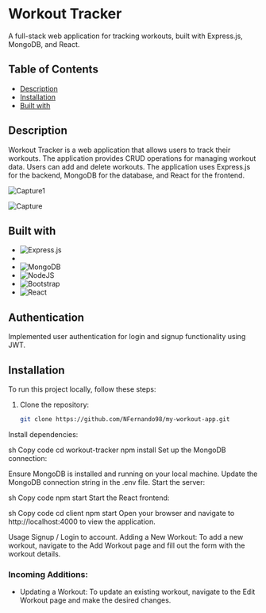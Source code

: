 # Workout Tracker

A full-stack web application for tracking workouts, built with Express.js, MongoDB, and React.

## Table of Contents

- [Description](#description)
- [Installation](#installation)
- [Built with](#Built-with)


## Description

Workout Tracker is a web application that allows users to track their workouts. The application provides CRUD operations for managing workout data. Users can add and delete workouts.
The application uses Express.js for the backend, MongoDB for the database, and React for the frontend.

![Capture1](https://github.com/NFernando98/my-workout-app/assets/61730280/7fcc2505-59ab-4e78-ad8c-2c8bde77eb59)

![Capture](https://github.com/NFernando98/my-workout-app/assets/61730280/8ae0c99f-fb06-4d50-9b1b-e726da27c259)

## Built with 
- ![Express.js](https://img.shields.io/badge/express.js-%23404d59.svg?style=for-the-badge&logo=express&logoColor=%2361DAFB)
- 
- ![MongoDB](https://img.shields.io/badge/MongoDB-%234ea94b.svg?style=for-the-badge&logo=mongodb&logoColor=white)
- ![NodeJS](https://img.shields.io/badge/node.js-6DA55F?style=for-the-badge&logo=node.js&logoColor=white)
- ![Bootstrap](https://img.shields.io/badge/bootstrap-%238511FA.svg?style=for-the-badge&logo=bootstrap&logoColor=white)
- ![React](https://img.shields.io/badge/react-%2320232a.svg?style=for-the-badge&logo=react&logoColor=61DAFB)
  
## Authentication

Implemented user authentication for login and signup functionality using JWT.

## Installation

To run this project locally, follow these steps:

1. Clone the repository:

   ```sh
   git clone https://github.com/NFernando98/my-workout-app.git
Install dependencies:

sh
Copy code
cd workout-tracker
npm install
Set up the MongoDB connection:

Ensure MongoDB is installed and running on your local machine.
Update the MongoDB connection string in the .env file.
Start the server:

sh
Copy code
npm start
Start the React frontend:

sh
Copy code
cd client
npm start
Open your browser and navigate to http://localhost:4000 to view the application.

Usage
Signup / Login to account.
Adding a New Workout: To add a new workout, navigate to the Add Workout page and fill out the form with the workout details.
### Incoming Additions:
- Updating a Workout: To update an existing workout, navigate to the Edit Workout page and make the desired changes.


